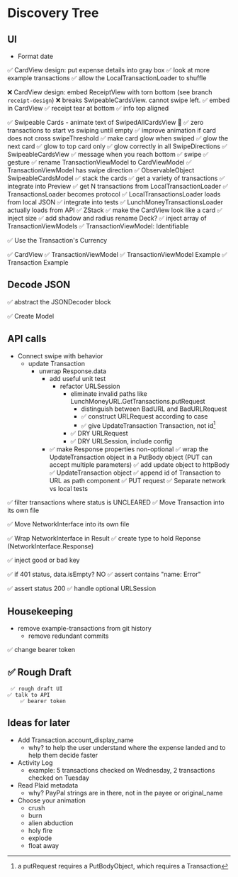 # Discovery Tree

## UI

- Format date

✅ CardView design: put expense details into gray box
    ✅ look at more example transactions
        ✅ allow the LocalTransactionLoader to shuffle

❌ CardView design: embed ReceiptView with torn bottom (see branch `receipt-design`)
    ❌ breaks SwipeableCardsView. cannot swipe left.
    ✅ embed in CardView
    ✅ receipt tear at bottom
    ✅ info top aligned

✅ Swipeable Cards
    - animate text of SwipedAllCardsView 🎉
    ✅ zero transactions to start vs swiping until empty
    ✅ improve animation if card does not cross swipeThreshold 
    ✅ make card glow when swiped
        ✅ glow the next card
        ✅ glow to top card only
        ✅ glow correctly in all SwipeDirections
    ✅ SwipeableCardsView
        ✅ message when you reach bottom
        ✅ swipe
            ✅ gesture
            ✅ rename TransactionViewModel to CardViewModel 
            ✅ TransactionViewModel has swipe direction
            ✅ ObservableObject SwipeableCardsModel
        ✅ stack the cards
             ✅ get a variety of transactions
                 ✅ integrate into Preview
                 ✅ get N transactions from LocalTransactionLoader
                 ✅ TransactionsLoader becomes protocol
                     ✅ LocalTransactionsLoader loads from local JSON
                         ✅ integrate into tests
                     ✅ LunchMoneyTransactionsLoader actually loads from API
             ✅ ZStack
         ✅ make the CardView look like a card
             ✅ inject size
             ✅ add shadow and radius 
         rename Deck?
         ✅ inject array of TransactionViewModels
     ✅ TransactionViewModel: Identifiable

✅ Use the Transaction's Currency

✅ CardView
     ✅ TransactionViewModel
         ✅ TransactionViewModel Example
             ✅ Transaction Example


## Decode JSON

✅ abstract the JSONDecoder block

✅ Create Model 

## API calls

- Connect swipe with behavior
    - update Transaction
        - unwrap Response.data
            - add useful unit test
                - refactor URLSession
                    - eliminate invalid paths like LunchMoneyURL.GetTransactions.putRequest
                        - distinguish between BadURL and BadURLRequest
                        * ✅ construct URLRequest according to case
                        * ✅ give UpdateTransaction Transaction, not id[^1]
                    * ✅ DRY URLRequest
                    * ✅ DRY URLSession, include config
            - ✅ make Response properties non-optional
        ✅ wrap the UpdateTransaction object in a PutBody object (PUT can accept multiple parameters)
        ✅ add update object to httpBody
        ✅ UpdateTransaction object
        ✅ append id of Transaction to URL as path component
        ✅ PUT request
    ✅ Separate network vs local tests

✅ filter transactions where status is UNCLEARED
     ✅ Move Transaction into its own file

✅ Move NetworkInterface into its own file

✅ Wrap NetworkInterface in Result
     ✅ create type to hold Reponse (NetworkInterface.Response)

✅ inject good or bad key


✅ if 401 status, data.isEmpty? NO
	 ✅ assert contains "name: Error"

✅ assert status 200
	 ✅ handle optional URLSession

## Housekeeping
- remove example-transactions from git history
    - remove redundant commits

✅ change bearer token


## ✅ Rough Draft
	 ✅ rough draft UI
	✅ talk to API
		✅ bearer token

## Ideas for later

- Add Transaction.account_display_name
    - why? to help the user understand where the expense landed and to help them decide faster
- Activity Log
    - example: 5 transactions checked on Wednesday, 2 transactions checked on Tuesday
- Read Plaid metadata
    - why? PayPal strings are in there, not in the payee or original_name
- Choose your animation
    - crush
    - burn
    - alien abduction
    - holy fire
    - explode
    - float away

[^1]: a putRequest requires a PutBodyObject, which requires a Transaction 
